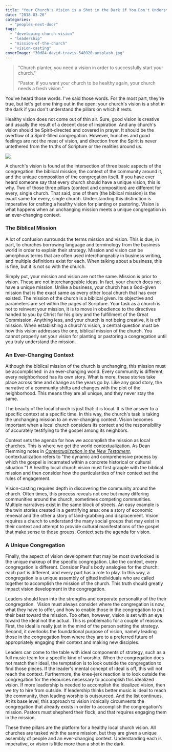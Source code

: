 ```yaml
---
title: "Your Church's Vision is a Shot in the Dark if You Don't Understand Three Things"
date: "2018-03-26"
categories: 
  - "peoples-next-door"
tags: 
  - "developing-church-vision"
  - "leadership"
  - "mission-of-the-church"
  - "vision-casting"
coverImage: "30d84-david-travis-548920-unsplash.jpg"
---
```


> "Church planter, you need a vision in order to successfully start your church."
> 
> "Pastor, if you want your church to be healthy again, your church needs a fresh vision."

You've heard those words. I've said those words. For the most part, they're true, but let's get one thing out in the open: your church's vision is a shot in the dark if you don't understand the pillars on which it rests.

Healthy vision does not come out of thin air. Sure, good vision is creative and usually the result of a decent dose of inspiration. And any church's vision should be Spirit-directed and covered in prayer. It should be the overflow of a Spirit-filled congregation. However, hunches and good feelings are not the meat of vision, and direction from the Spirit is never untethered from the truths of Scripture or the realities around us.

[![](images/1e5bf-vision-venn-e1522097985245.png)](http://blog.keelancook.com/wp-content/uploads/2018/03/Vision-Venn.png)

A church's vision is found at the intersection of three basic aspects of the congregation: the biblical mission, the context of the community around it, and the unique composition of the congregation itself. If you have ever heard someone say that every church should have a unique vision, this is why. Two of those three pillars (context and composition) are different for every, single church. That said, one of them (the biblical mission) is the exact same for every, single church. Understanding this distinction is imperative for crafting a healthy vision for planting or pastoring. Vision is what happens when an unchanging mission meets a unique congregation in an ever-changing context.

### The Biblical Mission

A lot of confusion surrounds the terms mission and vision. This is due, in part, to churches borrowing language and terminology from the business world in order to explain their strategy. Mission and vision can be amorphous terms that are often used interchangeably in business writing, and multiple definitions exist for each. When talking about a business, this is fine, but it is not so with the church.

Simply put, your mission and vision are not the same. Mission is prior to vision. These are not interchangeable ideas. In fact, your church does not have a unique mission. Unlike a business, your church has a God-given mission that is the exact same as every other local church that has ever existed. The mission of the church is a biblical given. Its objective and parameters are set within the pages of Scripture. Your task as a church is not to reinvent your mission, it is to move in obedience to the directives handed to you by Christ for his glory and the fulfillment of the Great Commission. Anything less, and your church is not being creative, it is off mission. When establishing a church's vision, a central question must be how this vision addresses the one, biblical mission of the church. You cannot properly set your vision for planting or pastoring a congregation until you truly understand the mission.

### An Ever-Changing Context

Although the biblical mission of the church is unchanging, this mission must be accomplished  in an ever-changing world. Every community is different; every neighborhood has its own story. What is more, these stories take place across time and change as the years go by. Like any good story, the narrative of a community shifts and changes with the plot of the neighborhood. This means they are all unique, and they never stay the same.

The beauty of the local church is just that: it is local. It is the answer to a specific context at a specific time. In this way, the church's task is taking the unchanging mission to an ever-changing context. Vision becomes important when a local church considers its context and the responsibility of accurately testifying to the gospel among its neighbors.

Context sets the agenda for how we accomplish the mission as local churches. This is where we get the world contextualization. As Dean Flemming notes in _[Contextualization in the New Testament](https://amzn.to/2VyGVsH)_, contextualization refers to "the dynamic and comprehensive process by which the gospel is incarnated within a concrete historical or cultural situation."1 A healthy local church vision must first grapple with the biblical mission and then consider how the particularities of their context set the rules of engagement.

Vision-casting requires depth in discovering the community around the church. Often times, this process reveals not one but many differing communities around the church, sometimes competing communities. Multiple narratives exist in the same block of streets. An easy example is the twin stories created in a gentrifying area: one a story of economic renewal and the other a story of land-grabbing and displacement. Vision requires a church to understand the many social groups that may exist in their context and attempt to provide cultural manifestations of the gospel that make sense to those groups. Context sets the agenda for vision.

### A Unique Congregation

Finally, the aspect of vision development that may be most overlooked is the unique makeup of the specific congregation. Like the context, every congregation is different. Consider Paul's body analogies for the church: each part is different, and every part has a role to play. In this way, a congregation is a unique assembly of gifted individuals who are called together to accomplish the mission of the church. This truth should greatly impact vision development in the congregation.

Leaders should lean into the strengths and corporate personality of the their congregation.  Vision must always consider where the congregation is now, what they have to offer, and how to enable those in the congregation to put their best toward the mission. Too often, however, vision is set with an eye toward the ideal not the actual. This is problematic for a couple of reasons. First, the ideal is really just in the mind of the person setting the strategy. Second, it overlooks the foundational purpose of vision, namely leading those in the congregation from where they are to a preferred future of appropriately engaging their context and making new disciples.

Leaders can come to the table with ideal components of strategy, such as a full music team for a specific kind of worship. When the congregation does not match their ideal, the temptation is to look outside the congregation to find those pieces. If the leader's mental concept of ideal is off, this will not reach the context. Furthermore, the knee-jerk reaction is to look outside the congregation for the resources necessary to accomplish this idealized vision. If more leadership is needed to accomplish the idealized vision, then we try to hire from outside. If leadership thinks better music is ideal to reach the community, then leading worship is outsourced. And the list continues. At its base level, this approach to vision ironically circumvents the congregation that already exists in order to accomplish the congregation's mission. Pastors must shepherd their flock, and that requires engaging them in the mission.

These three pillars are the platform for a healthy local church vision. All churches are tasked with the same mission, but they are given a unique assembly of people and an ever-changing context. Understanding each is imperative, or vision is little more than a shot in the dark.
